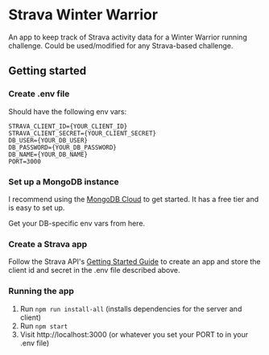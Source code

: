 # Strava Winter Warrior

An app to keep track of Strava activity data for a Winter Warrior running challenge. Could be used/modified for any Strava-based challenge.

## Getting started

### Create .env file

Should have the following env vars:

```
STRAVA_CLIENT_ID={YOUR_CLIENT_ID}
STRAVA_CLIENT_SECRET={YOUR_CLIENT_SECRET}
DB_USER={YOUR_DB_USER}
DB_PASSWORD={YOUR_DB_PASSWORD}
DB_NAME={YOUR_DB_NAME}
PORT=3000
```

### Set up a MongoDB instance

I recommend using the [MongoDB Cloud](https://www.mongodb.com/cloud) to get started. It has a free tier and is easy to set up.

Get your DB-specific env vars from here.

### Create a Strava app

Follow the Strava API's [Getting Started Guide](https://developers.strava.com/) to create an app and store the client id and secret in the .env file described above.

### Running the app

1. Run `npm run install-all` (installs dependencies for the server and client)
1. Run `npm start`
1. Visit http://localhost:3000 (or whatever you set your PORT to in your .env file)
